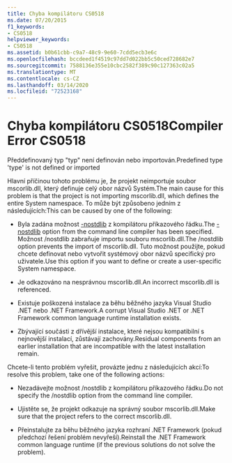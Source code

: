 ```yaml
---
title: Chyba kompilátoru CS0518
ms.date: 07/20/2015
f1_keywords:
- CS0518
helpviewer_keywords:
- CS0518
ms.assetid: b0b61cbb-c9a7-48c9-9e60-7cdd5ecb3e6c
ms.openlocfilehash: bccdeed1f4519c97dd7d022bb5c50ced728682e7
ms.sourcegitcommit: 7588136e355e10cbc2582f389c90c127363c02a5
ms.translationtype: MT
ms.contentlocale: cs-CZ
ms.lasthandoff: 03/14/2020
ms.locfileid: "72523168"
---
```

# <a name="compiler-error-cs0518"></a><span data-ttu-id="dce13-102">Chyba kompilátoru CS0518</span><span class="sxs-lookup"><span data-stu-id="dce13-102">Compiler Error CS0518</span></span>
<span data-ttu-id="dce13-103">Předdefinovaný typ "typ" není definován nebo importován.</span><span class="sxs-lookup"><span data-stu-id="dce13-103">Predefined type 'type' is not defined or imported</span></span>  
  
 <span data-ttu-id="dce13-104">Hlavní příčinou tohoto problému je, že projekt neimportuje soubor mscorlib.dll, který definuje celý obor názvů Systém.</span><span class="sxs-lookup"><span data-stu-id="dce13-104">The main cause for this problem is that the project is not importing mscorlib.dll, which defines the entire System namespace.</span></span> <span data-ttu-id="dce13-105">To může být způsobeno jedním z následujících:</span><span class="sxs-lookup"><span data-stu-id="dce13-105">This can be caused by one of the following:</span></span>  
  
- <span data-ttu-id="dce13-106">Byla zadána možnost [-nostdlib](../compiler-options/nostdlib-compiler-option.md) z kompilátoru příkazového řádku.</span><span class="sxs-lookup"><span data-stu-id="dce13-106">The [-nostdlib](../compiler-options/nostdlib-compiler-option.md) option from the command line compiler has been specified.</span></span> <span data-ttu-id="dce13-107">Možnost /nostdlib zabraňuje importu souboru mscorlib.dll.</span><span class="sxs-lookup"><span data-stu-id="dce13-107">The /nostdlib option prevents the import of mscorlib.dll.</span></span> <span data-ttu-id="dce13-108">Tuto možnost použijte, pokud chcete definovat nebo vytvořit systémový obor názvů specifický pro uživatele.</span><span class="sxs-lookup"><span data-stu-id="dce13-108">Use this option if you want to define or create a user-specific System namespace.</span></span>  
  
- <span data-ttu-id="dce13-109">Je odkazováno na nesprávnou mscorlib.dll.</span><span class="sxs-lookup"><span data-stu-id="dce13-109">An incorrect mscorlib.dll is referenced.</span></span>  
  
- <span data-ttu-id="dce13-110">Existuje poškozená instalace za běhu běžného jazyka Visual Studio .NET nebo .NET Framework.</span><span class="sxs-lookup"><span data-stu-id="dce13-110">A corrupt Visual Studio .NET or .NET Framework common language runtime installation exists.</span></span>  
  
- <span data-ttu-id="dce13-111">Zbývající součásti z dřívější instalace, které nejsou kompatibilní s nejnovější instalací, zůstávají zachovány.</span><span class="sxs-lookup"><span data-stu-id="dce13-111">Residual components from an earlier installation that are incompatible with the latest installation remain.</span></span>  
  
 <span data-ttu-id="dce13-112">Chcete-li tento problém vyřešit, provázte jednu z následujících akcí:</span><span class="sxs-lookup"><span data-stu-id="dce13-112">To resolve this problem, take one of the following actions:</span></span>  
  
- <span data-ttu-id="dce13-113">Nezadávejte možnost /nostdlib z kompilátoru příkazového řádku.</span><span class="sxs-lookup"><span data-stu-id="dce13-113">Do not specify the /nostdlib option from the command line compiler.</span></span>  
  
- <span data-ttu-id="dce13-114">Ujistěte se, že projekt odkazuje na správný soubor mscorlib.dll.</span><span class="sxs-lookup"><span data-stu-id="dce13-114">Make sure that the project refers to the correct mscorlib.dll.</span></span>  
  
- <span data-ttu-id="dce13-115">Přeinstalujte za běhu běžného jazyka rozhraní .NET Framework (pokud předchozí řešení problém nevyřeší).</span><span class="sxs-lookup"><span data-stu-id="dce13-115">Reinstall the .NET Framework common language runtime (if the previous solutions do not solve the problem).</span></span>
